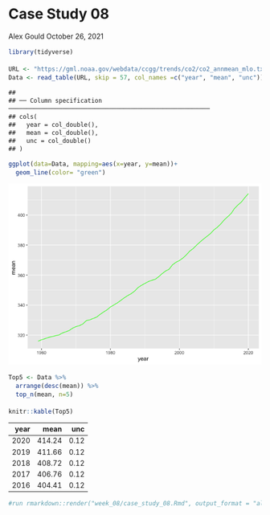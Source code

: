 Case Study 08
================
Alex Gould
October 26, 2021

``` r
library(tidyverse)

URL <- "https://gml.noaa.gov/webdata/ccgg/trends/co2/co2_annmean_mlo.txt"
Data <- read_table(URL, skip = 57, col_names =c("year", "mean", "unc"))
```

    ## 
    ## ── Column specification ────────────────────────────────────────────────────────
    ## cols(
    ##   year = col_double(),
    ##   mean = col_double(),
    ##   unc = col_double()
    ## )

``` r
ggplot(data=Data, mapping=aes(x=year, y=mean))+
  geom_line(color= "green")
```

![](case_study_08_files/figure-gfm/unnamed-chunk-2-1.png)<!-- -->

``` r
Top5 <- Data %>%
  arrange(desc(mean)) %>%
  top_n(mean, n=5)

knitr::kable(Top5)
```

| year |   mean |  unc |
|-----:|-------:|-----:|
| 2020 | 414.24 | 0.12 |
| 2019 | 411.66 | 0.12 |
| 2018 | 408.72 | 0.12 |
| 2017 | 406.76 | 0.12 |
| 2016 | 404.41 | 0.12 |

``` r
#run rmarkdown::render("week_08/case_study_08.Rmd", output_format = "all") below 
```
